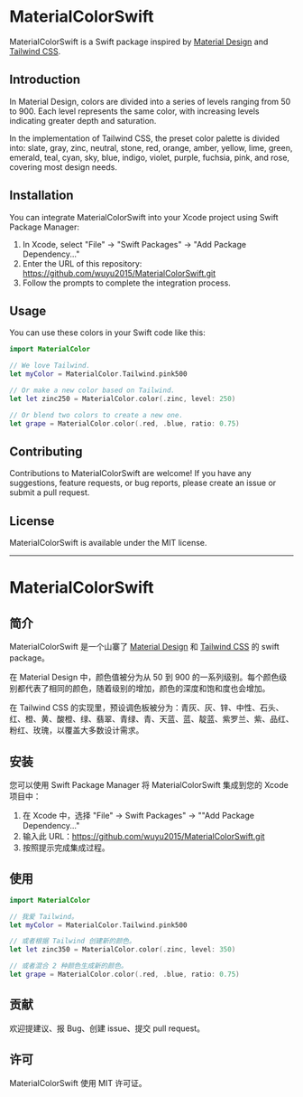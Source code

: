 # MaterialColorSwift

MaterialColorSwift is a Swift package inspired by [Material Design](https://m2.material.io/design/color/the-color-system.html#color-usage-and-palettes) and [Tailwind CSS](https://tailwindcss.com/docs/customizing-colors).

## Introduction


In Material Design, colors are divided into a series of levels ranging from 50 to 900. Each level represents the same color, with increasing levels indicating greater depth and saturation.

In the implementation of Tailwind CSS, the preset color palette is divided into: slate, gray, zinc, neutral, stone, red, orange, amber, yellow, lime, green, emerald, teal, cyan, sky, blue, indigo, violet, purple, fuchsia, pink, and rose, covering most design needs.


## Installation

You can integrate MaterialColorSwift into your Xcode project using Swift Package Manager:

1. In Xcode, select "File" -> "Swift Packages" -> "Add Package Dependency..."
2. Enter the URL of this repository: https://github.com/wuyu2015/MaterialColorSwift.git
3. Follow the prompts to complete the integration process.

## Usage

You can use these colors in your Swift code like this:

```swift
import MaterialColor

// We love Tailwind.
let myColor = MaterialColor.Tailwind.pink500

// Or make a new color based on Tailwind.
let let zinc250 = MaterialColor.color(.zinc, level: 250)

// Or blend two colors to create a new one.
let grape = MaterialColor.color(.red, .blue, ratio: 0.75)
```

## Contributing

Contributions to MaterialColorSwift are welcome! If you have any suggestions, feature requests, or bug reports, please create an issue or submit a pull request.

## License

MaterialColorSwift is available under the MIT license.

---

# MaterialColorSwift

## 简介

MaterialColorSwift 是一个山寨了 [Material Design](https://m2.material.io/design/color/the-color-system.html#color-usage-and-palettes)  和 [Tailwind CSS](https://tailwindcss.com/docs/customizing-colors) 的 swift package。

在 Material Design 中，颜色值被分为从 50 到 900 的一系列级别。每个颜色级别都代表了相同的颜色，随着级别的增加，颜色的深度和饱和度也会增加。

在 Tailwind CSS 的实现里，预设调色板被分为：青灰、灰、锌、中性、石头、红、橙、黄、酸橙、绿、翡翠、青绿、青、天蓝、蓝、靛蓝、紫罗兰、紫、品红、粉红、玫瑰，以覆盖大多数设计需求。

## 安装

您可以使用 Swift Package Manager 将 MaterialColorSwift 集成到您的 Xcode 项目中：

1. 在 Xcode 中，选择 "File" -> Swift Packages" -> ""Add Package Dependency..."
2. 输入此 URL：https://github.com/wuyu2015/MaterialColorSwift.git
3. 按照提示完成集成过程。

## 使用

```swift
import MaterialColor

// 我爱 Tailwind。
let myColor = MaterialColor.Tailwind.pink500

// 或者根据 Tailwind 创建新的颜色。
let let zinc350 = MaterialColor.color(.zinc, level: 350)

// 或者混合 2 种颜色生成新的颜色。
let grape = MaterialColor.color(.red, .blue, ratio: 0.75)
```

##  贡献
欢迎提建议、报 Bug、创建 issue、提交 pull request。

##  许可
MaterialColorSwift 使用 MIT 许可证。
